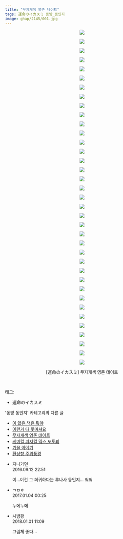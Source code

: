```yaml
---
title: "무지개색 영존 데이트"
tags: 運命のイカスミ 동방_동인지
image: ghap/2145/001.jpg
---
```

<div class="article">
<p style="text-align: center; clear: none; float: none;"><img src="{{ site.nasurl }}/ghap/2145/001.jpg"/></p>
<p style="text-align: center; clear: none; float: none;"><img src="{{ site.nasurl }}/ghap/2145/002.jpg"/></p>
<p style="text-align: center; clear: none; float: none;"><img src="{{ site.nasurl }}/ghap/2145/003.jpg"/></p>
<p style="text-align: center; clear: none; float: none;"><img src="{{ site.nasurl }}/ghap/2145/004.jpg"/></p>
<p style="text-align: center; clear: none; float: none;"><img src="{{ site.nasurl }}/ghap/2145/005.jpg"/></p>
<p style="text-align: center; clear: none; float: none;"><img src="{{ site.nasurl }}/ghap/2145/006.jpg"/></p>
<p style="text-align: center; clear: none; float: none;"><img src="{{ site.nasurl }}/ghap/2145/007.jpg"/></p>
<p style="text-align: center; clear: none; float: none;"><img src="{{ site.nasurl }}/ghap/2145/008.jpg"/></p>
<p style="text-align: center; clear: none; float: none;"><img src="{{ site.nasurl }}/ghap/2145/009.jpg"/></p>
<p style="text-align: center; clear: none; float: none;"><img src="{{ site.nasurl }}/ghap/2145/010.jpg"/></p>
<p style="text-align: center; clear: none; float: none;"><img src="{{ site.nasurl }}/ghap/2145/011.jpg"/></p>
<p style="text-align: center; clear: none; float: none;"><img src="{{ site.nasurl }}/ghap/2145/012.jpg"/></p>
<p style="text-align: center; clear: none; float: none;"><img src="{{ site.nasurl }}/ghap/2145/013.jpg"/></p>
<p style="text-align: center; clear: none; float: none;"><img src="{{ site.nasurl }}/ghap/2145/014.jpg"/></p>
<p style="text-align: center; clear: none; float: none;"><img src="{{ site.nasurl }}/ghap/2145/015.jpg"/></p>
<p style="text-align: center; clear: none; float: none;"><img src="{{ site.nasurl }}/ghap/2145/016.jpg"/></p>
<p style="text-align: center; clear: none; float: none;"><img src="{{ site.nasurl }}/ghap/2145/017.jpg"/></p>
<p style="text-align: center; clear: none; float: none;"><img src="{{ site.nasurl }}/ghap/2145/018.jpg"/></p>
<p style="text-align: center; clear: none; float: none;"><img src="{{ site.nasurl }}/ghap/2145/019.jpg"/></p>
<p style="text-align: center; clear: none; float: none;"><img src="{{ site.nasurl }}/ghap/2145/020.jpg"/></p>
<p style="text-align: center; clear: none; float: none;"><img src="{{ site.nasurl }}/ghap/2145/021.jpg"/></p>
<p style="text-align: center; clear: none; float: none;"><img src="{{ site.nasurl }}/ghap/2145/022.jpg"/></p>
<p style="text-align: center; clear: none; float: none;"><img src="{{ site.nasurl }}/ghap/2145/023.jpg"/></p>
<p style="text-align: center; clear: none; float: none;"><img src="{{ site.nasurl }}/ghap/2145/024.jpg"/></p>
<p style="text-align: center; clear: none; float: none;"><img src="{{ site.nasurl }}/ghap/2145/025.jpg"/></p>
<p style="text-align: center; clear: none; float: none;"><img src="{{ site.nasurl }}/ghap/2145/026.jpg"/></p>
<p style="text-align: center; clear: none; float: none;"><img src="{{ site.nasurl }}/ghap/2145/027.jpg"/></p>
<p style="text-align: center; clear: none; float: none;"><img src="{{ site.nasurl }}/ghap/2145/028.jpg"/></p>
<p style="text-align: center; clear: none; float: none;"><img src="{{ site.nasurl }}/ghap/2145/029.jpg"/></p>
<p style="text-align: center; clear: none; float: none;"><img src="{{ site.nasurl }}/ghap/2145/030.jpg"/></p>
<p style="text-align: center; clear: none; float: none;"><img src="{{ site.nasurl }}/ghap/2145/031.jpg"/></p>
<p style="text-align: center; clear: none; float: none;"><img src="{{ site.nasurl }}/ghap/2145/032.jpg"/></p>
<p style="text-align: center; clear: none; float: none;"><img src="{{ site.nasurl }}/ghap/2145/033.jpg"/></p>
<p style="text-align: center; clear: none; float: none;"><img src="{{ site.nasurl }}/ghap/2145/034.jpg"/></p>
<p style="text-align: center; clear: none; float: none;"><img src="{{ site.nasurl }}/ghap/2145/035.jpg"/></p>
<p style="text-align: center; clear: none; float: none;"><img src="{{ site.nasurl }}/ghap/2145/036.jpg"/></p>
<p style="text-align: center; clear: none; float: none;"><img src="{{ site.nasurl }}/ghap/2145/037.jpg"/></p>
<p style="text-align: center; clear: none; float: none;">[運命のイカスミ] 무지개색 영존 데이트</p>
<p><br/></p>
</div><div class="tagTrail">
<p>태그: </p>
<ul>
<li>運命のイカスミ</li>
</ul>
</div><div class="another">
<p>'동방 동인지' 카테고리의 다른 글</p>
<ul>
<li><a href="/2016-09-12-ghap_2147">이 얇은 책은 뭐야</a></li>
<li><a href="/2016-09-12-ghap_2146">이런거 다 못마셔요</a></li>
<li><a href="/2016-09-12-ghap_2145">무지개색 영존 데이트</a></li>
<li><a href="/2016-09-12-ghap_2144">케미컬 피지컬 믹스 포토푀</a></li>
<li><a href="/2016-09-12-ghap_2142">기물 이야기</a></li>
<li><a href="/2016-09-12-ghap_2141">환상향 주위풍경</a></li>
</ul>
</div><div class="cb_module cb_fluid">
<div class="cb_wrt cb_profile">
<div class="comment">
<ul>
<li class="cb_thumb_off" id="comment14804417">
<div class="cb_comment_area">
<div class="cb_info_area">
<div class="cb_section">
<span class="cb_nick_name">지나가던</span>
</div>
<div class="cb_section">
<span class="cb_date">2016.09.12 22:51 </span>
</div>
</div>
<div class="cb_dsc_comment">
<p class="cb_dsc">
											이...이건 그 희귀하다는 루나사 동인지... 헠헠
										</p>
</div>
</div></li>
<li class="cb_thumb_off" id="comment14882677">
<div class="cb_comment_area">
<div class="cb_info_area">
<div class="cb_section">
<span class="cb_nick_name">ㄱㅁㅎ</span>
</div>
<div class="cb_section">
<span class="cb_date">2017.01.04 00:25 </span>
</div>
</div>
<div class="cb_dsc_comment">
<p class="cb_dsc">
											누에누에
										</p>
</div>
</div></li>
<li class="cb_thumb_off" id="comment15164082">
<div class="cb_comment_area">
<div class="cb_info_area">
<div class="cb_section">
<span class="cb_nick_name">시밤쾅</span>
</div>
<div class="cb_section">
<span class="cb_date">2018.01.01 11:09 </span>
</div>
</div>
<div class="cb_dsc_comment">
<p class="cb_dsc">
											그림체 좋다...
										</p>
</div>
</div></li>
</ul>
</div>
</div><!-- commentList close -->
</div>